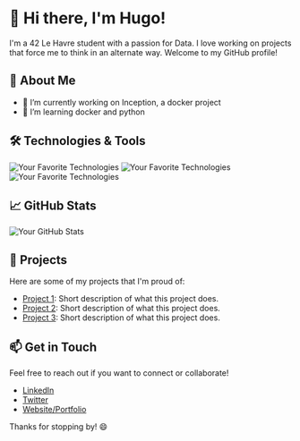 # 👋 Hi there, I'm Hugo!

I'm a 42 Le Havre student with a passion for Data. I love working on projects that force me to think in an alternate way. Welcome to my GitHub profile!

## 🌱 About Me

- 🔭 I’m currently working on Inception, a docker project
- 🌱 I’m learning docker and python

## 🛠️ Technologies & Tools

![Your Favorite Technologies](https://img.shields.io/badge/Tech1-YourColor?style=flat-square&logo=YourLogo&logoColor=white)
![Your Favorite Technologies](https://img.shields.io/badge/Tech2-YourColor?style=flat-square&logo=YourLogo&logoColor=white)
![Your Favorite Technologies](https://img.shields.io/badge/Tech3-YourColor?style=flat-square&logo=YourLogo&logoColor=white)

## 📈 GitHub Stats

![Your GitHub Stats](https://github-readme-stats.vercel.app/api?username=yourusername&show_icons=true&theme=radical)

## 🔗 Projects

Here are some of my projects that I'm proud of:

- [Project 1](https://github.com/yourusername/project1): Short description of what this project does.
- [Project 2](https://github.com/yourusername/project2): Short description of what this project does.
- [Project 3](https://github.com/yourusername/project3): Short description of what this project does.

## 📫 Get in Touch

Feel free to reach out if you want to connect or collaborate!

- [LinkedIn](https://www.linkedin.com/in/yourprofile)
- [Twitter](https://twitter.com/yourprofile)
- [Website/Portfolio](https://yourwebsite.com)

Thanks for stopping by! 😄

<!---
vedr-folnir/vedr-folnir is a ✨ special ✨ repository because its `README.md` (this file) appears on your GitHub profile.
You can click the Preview link to take a look at your changes.
--->
